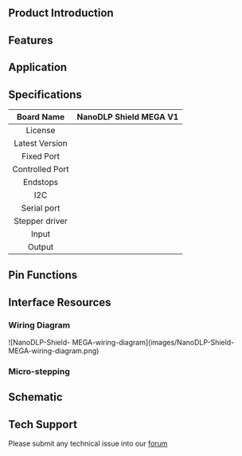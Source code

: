 ## Product Introduction



## Features



## Application



## Specifications

|   Board Name    | NanoDLP Shield MEGA V1 |
| :-------------: | ---------------------- |
|     License     |                        |
| Latest Version  |                        |
|   Fixed Port    |                        |
| Controlled Port |                        |
|    Endstops     |                        |
|       I2C       |                        |
|   Serial port   |                        |
| Stepper driver  |                        |
|      Input      |                        |
|     Output      |                        |

## Pin Functions



## Interface Resources

### Wiring Diagram

![NanoDLP-Shield- MEGA-wiring-diagram](images/NanoDLP-Shield- MEGA-wiring-diagram.png)

### Micro-stepping



## Schematic



## Tech Support

Please submit any technical issue into our [forum](http://forum.fysetc.com/) 